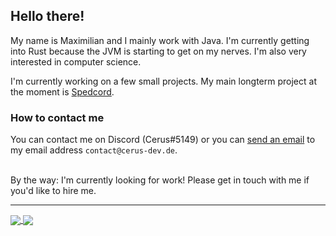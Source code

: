 <!-- [![Rick](https://github.com/RealCerus/RealCerus/blob/master/rick.gif?raw=true)](https://www.youtube.com/watch?v=dQw4w9WgXcQ) -->

## Hello there!

My name is Maximilian and I mainly work with Java. I'm currently getting into Rust because the JVM is starting to get on my nerves. I'm also very interested in computer science.

I'm currently working on a few small projects. My main longterm project at the moment is [Spedcord](https://github.com/Spedcord).



### How to contact me

You can contact me on Discord (Cerus#5149) or you can [send an email](mailto:contact@cerus-dev.de) to my email address `contact@cerus-dev.de`.


<br>
By the way: I'm currently looking for work! Please get in touch with me if you'd like to hire me.

----

<a href="https://github.com/anuraghazra/github-readme-stats">
  <img align="center" src="https://github-readme-stats.vercel.app/api/top-langs/?username=RealCerus&theme=tokyonight&hide_langs_below=1&show_icons=true" />
</a>
<a href="https://github.com/anuraghazra/github-readme-stats">
  <img align="center" src="https://github-readme-stats.vercel.app/api?username=RealCerus&show_icons=true&theme=tokyonight" />
</a>

